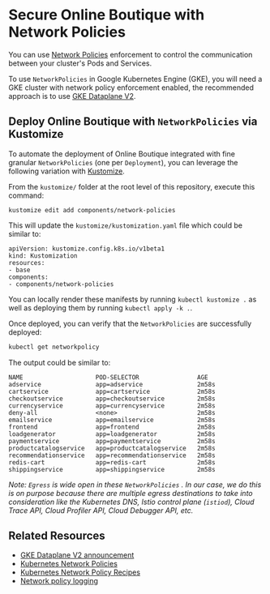 # Secure Online Boutique with Network Policies

You can use [Network Policies](https://kubernetes.io/docs/concepts/services-networking/network-policies/) enforcement to control the communication between your cluster's Pods and Services.

To use `NetworkPolicies` in Google Kubernetes Engine (GKE), you will need a GKE cluster with network policy enforcement enabled, the recommended approach is to use [GKE Dataplane V2](https://cloud.google.com/kubernetes-engine/docs/how-to/dataplane-v2).

## Deploy Online Boutique with `NetworkPolicies` via Kustomize

To automate the deployment of Online Boutique integrated with fine granular `NetworkPolicies` (one per `Deployment`), you can leverage the following variation with [Kustomize](../..).

From the `kustomize/` folder at the root level of this repository, execute this command:
```
kustomize edit add components/network-policies
```

This will update the `kustomize/kustomization.yaml` file which could be similar to:
```
apiVersion: kustomize.config.k8s.io/v1beta1
kind: Kustomization
resources:
- base
components:
- components/network-policies
```

You can locally render these manifests by running `kubectl kustomize .` as well as deploying them by running `kubectl apply -k .`.

Once deployed, you can verify that the `NetworkPolicies` are successfully deployed:
```bash
kubectl get networkpolicy
```

The output could be similar to:
```
NAME                    POD-SELECTOR                AGE
adservice               app=adservice               2m58s
cartservice             app=cartservice             2m58s
checkoutservice         app=checkoutservice         2m58s
currencyservice         app=currencyservice         2m58s
deny-all                <none>                      2m58s
emailservice            app=emailservice            2m58s
frontend                app=frontend                2m58s
loadgenerator           app=loadgenerator           2m58s
paymentservice          app=paymentservice          2m58s
productcatalogservice   app=productcatalogservice   2m58s
recommendationservice   app=recommendationservice   2m58s
redis-cart              app=redis-cart              2m58s
shippingservice         app=shippingservice         2m58s
```

_Note: `Egress` is wide open in these `NetworkPolicies` . In our case, we do this is on purpose because there are multiple egress destinations to take into consideration like the Kubernetes DNS, Istio control plane (`istiod`), Cloud Trace API, Cloud Profiler API, Cloud Debugger API, etc._

## Related Resources

- [GKE Dataplane V2 announcement](https://cloud.google.com/blog/products/containers-kubernetes/bringing-ebpf-and-cilium-to-google-kubernetes-engine)
- [Kubernetes Network Policies](https://kubernetes.io/docs/concepts/services-networking/network-policies/)
- [Kubernetes Network Policy Recipes](https://github.com/ahmetb/kubernetes-network-policy-recipes)
- [Network policy logging](https://cloud.google.com/kubernetes-engine/docs/how-to/network-policy-logging)
